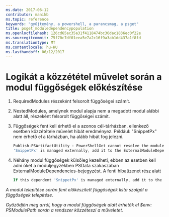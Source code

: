 ```yaml
---
ms.date: 2017-06-12
contributor: manikb
ms.topic: reference
keywords: "gyűjtemény, a powershell, a parancsmag, a psget"
title: psget_moduledependencypopulation
ms.openlocfilehash: 126cd65ac35a31f4118474bc36dac1836ec0f22e
ms.sourcegitcommit: 75f70c7df01eea5e7a2c16f9a3ab1dd437a1f8fd
ms.translationtype: MT
ms.contentlocale: hu-HU
ms.lasthandoff: 06/12/2017
---
```

# <a name="logic-for-preparing-the-module-dependencies-during-publish-operation"></a>Logikát a közzététel művelet során a modul függőségek előkészítése
1.  RequiredModules részeként felsorolt függőségei számít.
2.  NestedModules, amelynek modul alapja nem a megadott modul alábbi alatt áll, részeként felsorolt függőségei számít.

3.  Függőségek fent kell érhető el a azonos cél-tárházban, ellenkező esetben közzététele művelet hibát eredményez.
    Például: "SnippetPx" nem érhető el a tárházban, ha alább hibát fog jelezni.
    ```powershell
    Publish-PSArtifactUtility : PowerShellGet cannot resolve the module dependency 'SnippetPx' of the module 'TypePx' on the repository 'LocalRepo'. Verify that the dependent module 'SnippetPx' is available in the repository 'LocalRepo'. If this dependent
    'SnippetPx' is managed externally, add it to the ExternalModuleDependencies entry in the PSData section of the module manifest.
    ```
4.  Néhány modul függőségek külsőleg kezelheti, ebben az esetben kell adni őket a moduljegyzékben PSData szakaszában ExternalModuleDependencies-bejegyzést.
    A fenti hibaüzenet rész alatt
    ```powershell
    If this dependent 'SnippetPx' is managed externally, add it to the ExternalModuleDependencies entry in the PSData section of the module manifest.
    ```

*A modul telepítése során fent előkészített függőségek lista szolgál a függőségek telepítése.*

*Győződjön meg arról, hogy a modul függőségek alatt érhetők el $env: PSModulePath során a rendszer közzéteszi a műveletet.*

